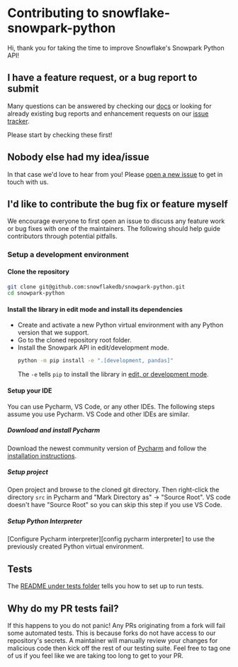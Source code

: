 # Contributing to snowflake-snowpark-python

Hi, thank you for taking the time to improve Snowflake's Snowpark Python API!

## I have a feature request, or a bug report to submit

Many questions can be answered by checking our [docs](https://docs.snowflake.com/) or looking for already existing bug reports and enhancement requests on our [issue tracker](https://github.com/snowflakedb/snowpark-python/issues).

Please start by checking these first!

## Nobody else had my idea/issue

In that case we'd love to hear from you!
Please [open a new issue](https://github.com/snowflakedb/snowpark-python/issues/new/choose) to get in touch with us.

## I'd like to contribute the bug fix or feature myself

We encourage everyone to first open an issue to discuss any feature work or bug fixes with one of the maintainers.
The following should help guide contributors through potential pitfalls.

### Setup a development environment

#### Clone the repository

```bash
git clone git@github.com:snowflakedb/snowpark-python.git
cd snowpark-python
```

#### Install the library in edit mode and install its dependencies
- Create and activate a new Python virtual environment with any Python version that we support.
- Go to the cloned repository root folder.
- Install the Snowpark API in edit/development mode.
    ```bash
    python -m pip install -e ".[development, pandas]"
    ```
  The `-e` tells `pip` to install the library in [edit, or development mode](https://pip.pypa.io/en/stable/cli/pip_install/#editable-installs).

#### Setup your IDE
You can use Pycharm, VS Code, or any other IDEs.
The following steps assume you use Pycharm. VS Code and other IDEs are similar.
##### Download and install Pycharm
Download the newest community version of [Pycharm](https://www.jetbrains.com/pycharm/download/)
and follow the [installation instructions](https://www.jetbrains.com/help/pycharm/installation-guide.html).

##### Setup project
Open project and browse to the cloned git directory. Then right-click the directory `src` in Pycharm
and "Mark Directory as" -> "Source Root".
VS code doesn't have "Source Root" so you can skip this step if you use VS Code.

##### Setup Python Interpreter
[Configure Pycharm interpreter][config pycharm interpreter] to use the previously created Python virtual environment.

## Tests
The [README under tests folder](tests/README.md) tells you how to set up to run tests.

## Why do my PR tests fail?
If this happens to you do not panic! Any PRs originating from a fork will fail some automated tests. This is because
forks do not have access to our repository's secrets. A maintainer will manually review your changes for malicious
code then kick off the rest of our testing suite. Feel free to tag one of us if you feel like we are taking too long
to get to your PR.
